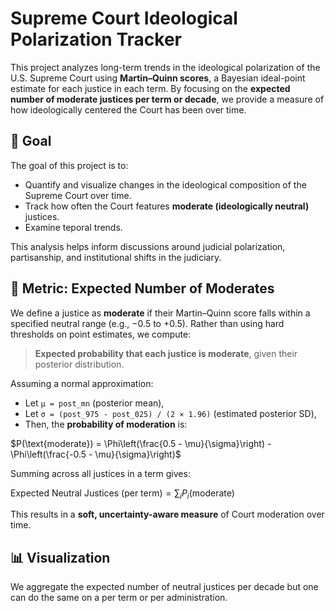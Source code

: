 # Supreme Court Ideological Polarization Tracker

This project analyzes long-term trends in the ideological polarization of the U.S. Supreme Court using **Martin–Quinn scores**, a Bayesian ideal-point estimate for each justice in each term. By focusing on the **expected number of moderate justices per term or decade**, we provide a measure of how ideologically centered the Court has been over time.

## 🎯 Goal

The goal of this project is to:

- Quantify and visualize changes in the ideological composition of the Supreme Court over time.
- Track how often the Court features **moderate (ideologically neutral)** justices.
- Examine teporal trends.

This analysis helps inform discussions around judicial polarization, partisanship, and institutional shifts in the judiciary.

## 📐 Metric: Expected Number of Moderates

We define a justice as **moderate** if their Martin–Quinn score falls within a specified neutral range (e.g., −0.5 to +0.5). Rather than using hard thresholds on point estimates, we compute:

> **Expected probability that each justice is moderate**, given their posterior distribution.

Assuming a normal approximation:
- Let `μ = post_mn` (posterior mean),
- Let `σ = (post_975 - post_025) / (2 × 1.96)` (estimated posterior SD),
- Then, the **probability of moderation** is:

$P(\text{moderate}) = \Phi\left(\frac{0.5 - \mu}{\sigma}\right) - \Phi\left(\frac{-0.5 - \mu}{\sigma}\right)$

Summing across all justices in a term gives:

$\text{Expected Neutral Justices (per term)} = \sum_i P_i(\text{moderate})$

This results in a **soft, uncertainty-aware measure** of Court moderation over time.

## 📊 Visualization

We aggregate the expected number of neutral justices per decade but one can do the same on a per term or per administration.  

